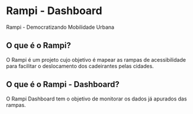 # Rampi - Dashboard

Rampi - Democratizando Mobilidade Urbana

## O que é o Rampi?

O Rampi é um projeto cujo objetivo é mapear as rampas de acessibilidade para facilitar o deslocamento dos cadeirantes pelas cidades.

## O que é o Rampi - Dashboard?

O Rampi Dashboard tem o objetivo de monitorar os dados já apurados das rampas.
